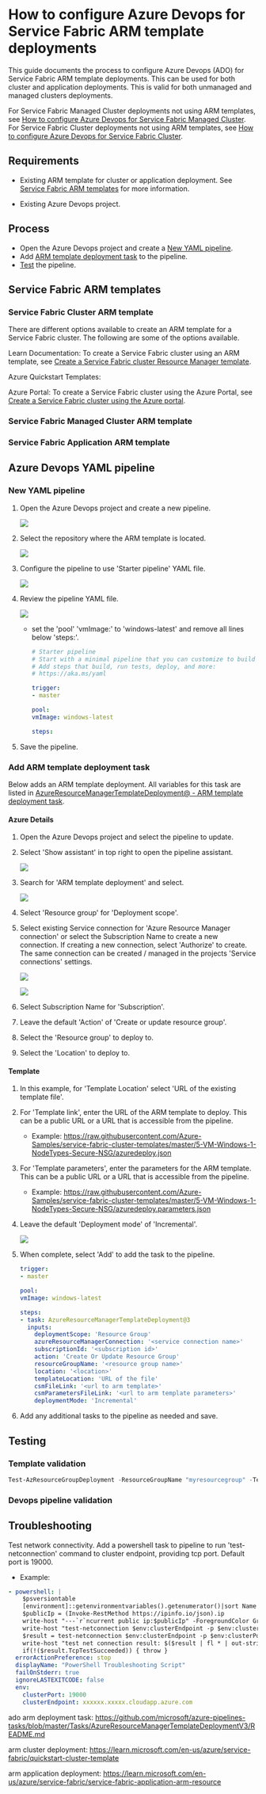 # How to configure Azure Devops for Service Fabric ARM template deployments

This guide documents the process to configure Azure Devops (ADO) for Service Fabric ARM template deployments. This can be used for both cluster and application deployments. This is valid for both unmanaged and managed clusters deployments.

For Service Fabric Managed Cluster deployments not using ARM templates, see [How to configure Azure Devops for Service Fabric Managed Cluster](./how-to-configure-azure-devops-for-service-fabric-managed-cluster.md). For Service Fabric Cluster deployments not using ARM templates, see [How to configure Azure Devops for Service Fabric Cluster](./how-to-configure-azure-devops-for-service-fabric-cluster.md).

## Requirements

- Existing ARM template for cluster or application deployment. See [Service Fabric ARM templates](#service-fabric-arm-templates) for more information.

- Existing Azure Devops project.

<!-- todo -->

## Process

- Open the Azure Devops project and create a [New YAML pipeline](#new-yaml-pipeline).
- Add [ARM template deployment task](#add-arm-template-deployment-task) to the pipeline.
- [Test](#testing) the pipeline.
<!-- todo -->

## Service Fabric ARM templates

### Service Fabric Cluster ARM template

There are different options available to create an ARM template for a Service Fabric cluster. The following are some of the options available.

Learn Documentation: To create a Service Fabric cluster using an ARM template, see [Create a Service Fabric cluster Resource Manager template](https://learn.microsoft.com/en-us/azure/service-fabric/service-fabric-cluster-creation-create-template).

Azure Quickstart Templates:

Azure Portal: To create a Service Fabric cluster using the Azure Portal, see [Create a Service Fabric cluster using the Azure portal](https://docs.microsoft.com/en-us/azure/service-fabric/service-fabric-cluster-creation-via-portal).

### Service Fabric Managed Cluster ARM template

### Service Fabric Application ARM template

## Azure Devops YAML pipeline

### New YAML pipeline

1. Open the Azure Devops project and create a new pipeline.

    ![](../media/how-to-configure-azure-devops-for-service-fabric-arm-deployments/ado-new-pipeline.png)

1. Select the repository where the ARM template is located.

    ![](../media/how-to-configure-azure-devops-for-service-fabric-arm-deployments/ado-new-pipeline-repo.png)

1. Configure the pipeline to use 'Starter pipeline' YAML file.

    ![](../media/how-to-configure-azure-devops-for-service-fabric-arm-deployments/ado-new-pipeline-yaml.png)

1. Review the pipeline YAML file.

    ![](../media/how-to-configure-azure-devops-for-service-fabric-arm-deployments/ado-new-pipeline-yaml-review.png)

    - set the 'pool' 'vmImage:' to 'windows-latest' and remove all lines below 'steps:'.
    
        ```yaml
        # Starter pipeline
        # Start with a minimal pipeline that you can customize to build and deploy your code.
        # Add steps that build, run tests, deploy, and more:
        # https://aka.ms/yaml

        trigger:
        - master

        pool:
        vmImage: windows-latest

        steps:
        ```

1. Save the pipeline.

### Add ARM template deployment task

Below adds an ARM template deployment. All variables for this task are listed in [AzureResourceManagerTemplateDeployment@ - ARM template deployment task](https://learn.microsoft.com/azure/devops/pipelines/tasks/reference/azure-resource-manager-template-deployment-v3?view=azure-pipelines). 

#### Azure Details

1. Open the Azure Devops project and select the pipeline to update.

1. Select 'Show assistant' in top right to open the pipeline assistant.

    ![](../media/how-to-configure-azure-devops-for-service-fabric-arm-deployments/ado-new-pipeline-assistant.png)

1. Search for 'ARM template deployment' and select.

    ![](../media/how-to-configure-azure-devops-for-service-fabric-arm-deployments/ado-new-pipeline-assistant-arm.png)

1. Select 'Resource group' for 'Deployment scope'.

1. Select existing Service connection for 'Azure Resource Manager connection' or select the Subscription Name to create a new connection. If creating a new connection, select 'Authorize' to create. The same connection can be created / managed in the projects 'Service connections' settings.

    ![](../media/how-to-configure-azure-devops-for-service-fabric-arm-deployments/ado-new-pipeline-assistant-arm-connection.png)

    ![](../media/how-to-configure-azure-devops-for-service-fabric-arm-deployments/ado-new-pipeline-assistant-arm-service-connection.png)

1. Select Subscription Name for 'Subscription'.

1. Leave the default 'Action' of 'Create or update resource group'.

1. Select the 'Resource group' to deploy to.

1. Select the 'Location' to deploy to.


#### Template

1. In this example, for 'Template Location' select 'URL of the existing template file'.

1. For 'Template link', enter the URL of the ARM template to deploy. This can be a public URL or a URL that is accessible from the pipeline.

    - Example: https://raw.githubusercontent.com/Azure-Samples/service-fabric-cluster-templates/master/5-VM-Windows-1-NodeTypes-Secure-NSG/azuredeploy.json

1. For 'Template parameters', enter the parameters for the ARM template. This can be a public URL or a URL that is accessible from the pipeline.

    - Example: https://raw.githubusercontent.com/Azure-Samples/service-fabric-cluster-templates/master/5-VM-Windows-1-NodeTypes-Secure-NSG/azuredeploy.parameters.json

1. Leave the default 'Deployment mode' of 'Incremental'.

    ![](../media/how-to-configure-azure-devops-for-service-fabric-arm-deployments/ado-new-pipeline-assistant-arm-template-settings.png)

1. When complete, select 'Add' to add the task to the pipeline.

    ```yaml
    trigger:
    - master

    pool:
    vmImage: windows-latest

    steps:
    - task: AzureResourceManagerTemplateDeployment@3
      inputs:
        deploymentScope: 'Resource Group'
        azureResourceManagerConnection: '<service connection name>'
        subscriptionId: '<subscription id>'
        action: 'Create Or Update Resource Group'
        resourceGroupName: '<resource group name>'
        location: '<location>'
        templateLocation: 'URL of the file'
        csmFileLink: '<url to arm template>'
        csmParametersFileLink: '<url to arm template parameters>'
        deploymentMode: 'Incremental'
    ```

1. Add any additional tasks to the pipeline as needed and save.

## Testing

### Template validation

```powershell
Test-AzResourceGroupDeployment -ResourceGroupName "myresourcegroup" -TemplateFile .\azuredeploy.json -TemplateParameterFile .\azuredeploy.parameters.json -Debug
```

### Devops pipeline validation


## Troubleshooting

Test network connectivity. Add a powershell task to pipeline to run 'test-netconnection' command to cluster endpoint, providing tcp port. Default port is 19000.

  - Example:
  
  ```yaml
  - powershell: |
      $psversiontable
      [environment]::getenvironmentvariables().getenumerator()|sort Name
      $publicIp = (Invoke-RestMethod https://ipinfo.io/json).ip
      write-host "---`r`ncurrent public ip:$publicIp" -ForegroundColor Green
      write-host "test-netconnection $env:clusterEndpoint -p $env:clusterPort"
      $result = test-netconnection $env:clusterEndpoint -p $env:clusterPort
      write-host "test net connection result: $($result | fl * | out-string)"
      if(!($result.TcpTestSucceeded)) { throw }
    errorActionPreference: stop
    displayName: "PowerShell Troubleshooting Script"
    failOnStderr: true
    ignoreLASTEXITCODE: false
    env:  
      clusterPort: 19000
      clusterEndpoint: xxxxxx.xxxxx.cloudapp.azure.com
  ```


<!-- tsg source info reference -->
ado arm deployment task:
https://github.com/microsoft/azure-pipelines-tasks/blob/master/Tasks/AzureResourceManagerTemplateDeploymentV3/README.md

arm cluster deployment:
https://learn.microsoft.com/en-us/azure/service-fabric/quickstart-cluster-template

arm application deployment:
https://learn.microsoft.com/en-us/azure/service-fabric/service-fabric-application-arm-resource